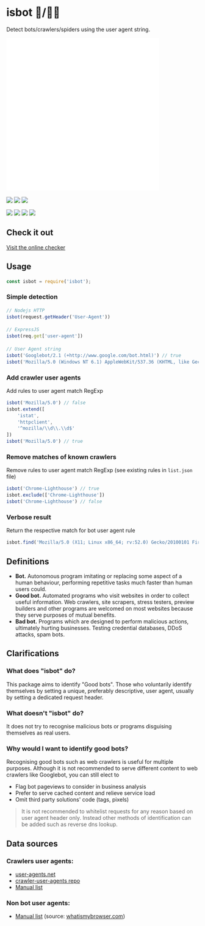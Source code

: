 # isbot 🤖/👨‍🦰

Detect bots/crawlers/spiders using the user agent string.

![](./src/isbot.svg)

[![](https://img.shields.io/npm/v/isbot.svg?style=flat-square)](https://www.npmjs.com/package/isbot) [![](https://img.shields.io/node/v/isbot?style=flat-square)](https://nodejs.org/en/download/releases/) [![](https://img.shields.io/bundlephobia/minzip/isbot?style=flat-square)](https://bundlephobia.com/result?p=isbot)

[![](https://img.shields.io/circleci/build/github/gorangajic/isbot?style=flat-square)](https://circleci.com/gh/gorangajic/isbot) [![](https://img.shields.io/npm/dt/isbot?style=flat-square)](https://www.npmjs.com/package/isbot) [![](https://img.shields.io/github/last-commit/gorangajic/isbot?style=flat-square)](https://github.com/gorangajic/isbot/graphs/commit-activity) [![](https://img.shields.io/librariesio/sourcerank/npm/isbot?style=flat-square)](https://libraries.io/npm/isbot)

## Check it out
[Visit the online checker](https://isbot.js.org)

## Usage

```js
const isbot = require('isbot');
```

### Simple detection

```js
// Nodejs HTTP
isbot(request.getHeader('User-Agent'))

// ExpressJS
isbot(req.get['user-agent'])

// User Agent string
isbot('Googlebot/2.1 (+http://www.google.com/bot.html)') // true
isbot('Mozilla/5.0 (Windows NT 6.1) AppleWebKit/537.36 (KHTML, like Gecko) Chrome/41.0.2228.0 Safari/537.36') // false
```

### Add crawler user agents
Add rules to user agent match RegExp

```js
isbot('Mozilla/5.0') // false
isbot.extend([
    'istat',
    'httpclient',
    '^mozilla/\\d\\.\\d$'
])
isbot('Mozilla/5.0') // true
```

### Remove matches of known crawlers
Remove rules to user agent match RegExp (see existing rules in `list.json` file)

```js
isbot('Chrome-Lighthouse') // true
isbot.exclude(['Chrome-Lighthouse'])
isbot('Chrome-Lighthouse') // false
```

### Verbose result
Return the respective match for bot user agent rule

```js
isbot.find('Mozilla/5.0 (X11; Linux x86_64; rv:52.0) Gecko/20100101 Firefox/52.0 DejaClick/2.9.7.2') // 'DejaClick'
```

## Definitions
- **Bot.** Autonomous program imitating or replacing some aspect of a human behaviour, performing repetitive tasks much faster than human users could.
- **Good bot.** Automated programs who visit websites in order to collect useful information. Web crawlers, site scrapers, stress testers, preview builders and other programs are welcomed on most websites because they serve purposes of mutual benefits.
- **Bad bot.** Programs which are designed to perform malicious actions, ultimately hurting businesses. Testing credential databases, DDoS attacks, spam bots.

## Clarifications
### What does "isbot" do?
This package aims to identify "Good bots". Those who voluntarily identify themselves by setting a unique, preferably descriptive, user agent, usually by setting a dedicated request header.

### What doesn't "isbot" do?
It does not try to recognise malicious bots or programs disguising themselves as real users.

### Why would I want to identify good bots?
Recognising good bots such as web crawlers is useful for multiple purposes. Although it is not recommended to serve different content to web crawlers like Googlebot, you can still elect to
- Flag bot pageviews to consider in business analysis
- Prefer to serve cached content and relieve service load
- Omit third party solutions' code (tags, pixels)
> It is not recommended to whitelist requests for any reason based on user agent header only. Instead other methods of identification can be added such as reverse dns lookup.

## Data sources

### Crawlers user agents:
- [user-agents.net](https://user-agents.net/bots)
- [crawler-user-agents repo](https://raw.githubusercontent.com/monperrus/crawler-user-agents)
- [Manual list](./tests/fixtures/manual-crawlers-list.yml)

### Non bot user agents:
- [Manual list](./tests/fixtures/manual-legit-browsers.yml) (source: [whatismybrowser.com](https://developers.whatismybrowser.com/useragents/explore/software_name/))
